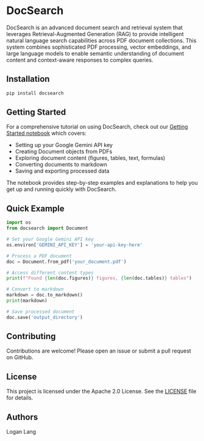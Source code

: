 # DocSearch

DocSearch is an advanced document search and retrieval system that leverages Retrieval-Augmented Generation (RAG) to provide intelligent natural language search capabilities across PDF document collections. This system combines sophisticated PDF processing, vector embeddings, and large language models to enable semantic understanding of document content and context-aware responses to complex queries.

## Installation

```bash
pip install docsearch
```

## Getting Started

For a comprehensive tutorial on using DocSearch, check out our [Getting Started notebook](examples/01-Getting%20Started.ipynb) which covers:

- Setting up your Google Gemini API key
- Creating Document objects from PDFs
- Exploring document content (figures, tables, text, formulas)
- Converting documents to markdown
- Saving and exporting processed data

The notebook provides step-by-step examples and explanations to help you get up and running quickly with DocSearch.

## Quick Example

```python
import os
from docsearch import Document

# Set your Google Gemini API key
os.environ['GEMINI_API_KEY'] = 'your-api-key-here'

# Process a PDF document
doc = Document.from_pdf('your_document.pdf')

# Access different content types
print(f"Found {len(doc.figures)} figures, {len(doc.tables)} tables")

# Convert to markdown
markdown = doc.to_markdown()
print(markdown)

# Save processed document
doc.save('output_directory')
```

## Contributing

Contributions are welcome! Please open an issue or submit a pull request on GitHub.


## License

This project is licensed under the Apache 2.0 License. See the [LICENSE](LICENSE) file for details.


## Authors
Logan Lang